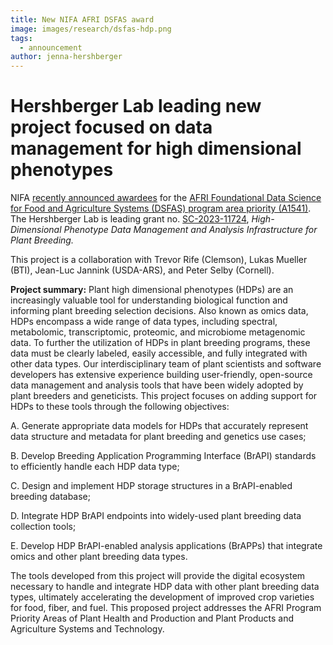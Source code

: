```yaml
---
title: New NIFA AFRI DSFAS award
image: images/research/dsfas-hdp.png
tags:
  - announcement
author: jenna-hershberger
---
```

<!-- excerpt start -->
# Hershberger Lab leading new project focused on data management for high dimensional phenotypes

NIFA [recently announced awardees](https://www.nifa.usda.gov/about-nifa/announcements/nifa-invests-74m-data-science-food-agricultural-systems-a1541) for the
[AFRI Foundational Data Science for Food and Agriculture Systems (DSFAS) program area priority (A1541)](https://www.nifa.usda.gov/grants/programs/data-science-food-agricultural-systems-dsfas). The Hershberger Lab is leading grant no. [SC-2023-11724](https://portal.nifa.usda.gov/web/crisprojectpages/1032341-dsfas-partnership-high-dimensional-phenotype-data-management-and-analysis-infrastructure-for-plant-breeding.html), *High-Dimensional Phenotype Data Management and Analysis Infrastructure for Plant Breeding.*
<!-- excerpt end -->
This project is a collaboration with Trevor Rife (Clemson), Lukas Mueller (BTI), Jean-Luc Jannink (USDA-ARS), and Peter Selby (Cornell).

**Project summary:**
Plant high dimensional phenotypes (HDPs) are an increasingly valuable tool for understanding biological function and informing plant breeding selection decisions. 
Also known as omics data, HDPs encompass a wide range of data types, including spectral, metabolomic, transcriptomic, proteomic, and microbiome metagenomic data. 
To further the utilization of HDPs in plant breeding programs, these data must be clearly labeled, easily accessible, and fully integrated with other data types. 
Our interdisciplinary team of plant scientists and software developers has extensive experience building user-friendly, open-source data management and analysis tools that have been widely adopted by plant breeders and geneticists. 
This project focuses on adding support for HDPs to these tools through the following objectives:

A. Generate appropriate data models for HDPs that accurately represent data structure and metadata for plant breeding and genetics use cases;

B. Develop Breeding Application Programming Interface (BrAPI) standards to efficiently handle each HDP data type; 

C. Design and implement HDP storage structures in a BrAPI-enabled breeding database;

D. Integrate HDP BrAPI endpoints into widely-used plant breeding data collection tools;

E. Develop HDP BrAPI-enabled analysis applications (BrAPPs) that integrate omics and other plant breeding data types.

The tools developed from this project will provide the digital ecosystem necessary to handle and integrate HDP data with other plant breeding data types, ultimately accelerating the development of improved crop varieties for food, fiber, and fuel. 
This proposed project addresses the AFRI Program Priority Areas of Plant Health and Production and Plant Products and Agriculture Systems and Technology.
